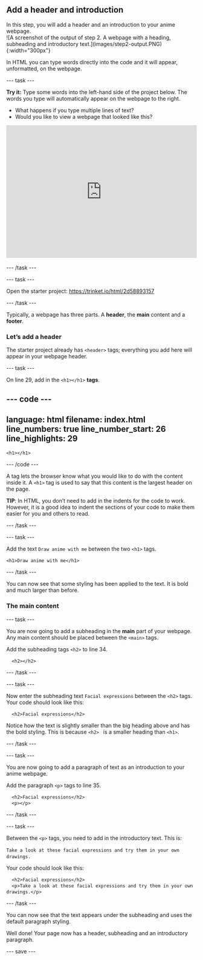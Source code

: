 ## Add a header and introduction

<div style="display: flex; flex-wrap: wrap">
<div style="flex-basis: 200px; flex-grow: 1; margin-right: 15px;">
In this step, you will add a header and an introduction to your anime webpage.
</div>
<div>
![A screenshot of the output of step 2. A webpage with a heading, subheading and introductory text.](images/step2-output.PNG){:width="300px"}
</div>
</div>

In HTML you can type words directly into the code and it will appear, unformatted, on the webpage.

--- task ---

**Try it:** Type some words into the left-hand side of the project below. The words you type will automatically appear on the webpage to the right. 

+ What happens if you type multiple lines of text? 
+ Would you like to view a webpage that looked like this? 

<iframe src="https://trinket.io/embed/html/d932ddf89f" width="100%" height="350" frameborder="0" marginwidth="0" marginheight="0" allowfullscreen></iframe>

--- /task ---

--- task ---

Open the starter project: https://trinket.io/html/2d58893157 

--- /task ---

Typically, a webpage has three parts. A **header**, the **main** content and a **footer**. 

### Let’s add a header 

The starter project already has `<header>` tags; everything you add here will appear in your webpage header. 

--- task ---

On line 29, add in the `<h1></h1>` **tags**.

--- code ---
---
language: html
filename: index.html
line_numbers: true
line_number_start: 26
line_highlights: 29
---
  <body>
    <!-- The page header code goes here -->
    
    <h1></h1>

--- /code ---



A tag lets the browser know what you would like to do with the content inside it. A `<h1>` tag is used to say that this content is the largest header on the page. 

**TIP**: In HTML, you don’t need to add in the indents for the code to work. However, it is a good idea to indent the sections of your code to make them easier for you and others to read. 

--- /task ---

--- task ---

Add the text `Draw anime with me` between the two `<h1>` tags. 

	<h1>Draw anime with me</h1>

--- /task ---

You can now see that some styling has been applied to the text. It is bold and much larger than before. 

### The main content

--- task ---

You are now going to add a subheading in the **main** part of your webpage. Any main content should be placed between the `<main>` tags. 

Add the subheading tags `<h2>` to line 34.

   <main>
      
      <h2></h2>

--- /task ---

--- task ---

Now enter the subheading text `Facial expressions` between the `<h2>` tags. Your code should look like this:

   <main>
      
      <h2>Facial expressions</h2>

Notice how the text is slightly smaller than the big heading above and has the bold styling. This is because `<h2> ` is a smaller heading than `<h1>`.

--- /task ---

--- task ---

You are now going to add a paragraph of text as an introduction to your anime webpage. 

Add the paragraph `<p>` tags to line 35. 

   <main>
 
      <h2>Facial expressions</h2>     
      <p></p>

--- /task ---

--- task ---

Between the `<p>` tags, you need to add in the introductory text. This is:

`Take a look at these facial expressions and try them in your own drawings.`

Your code should look like this:

   <main>
  
      <h2>Facial expressions</h2>     
      <p>Take a look at these facial expressions and try them in your own drawings.</p>

--- /task ---

You can now see that the text appears under the subheading and uses the default paragraph styling. 

Well done! Your page now has a header, subheading and an introductory paragraph. 

--- save ---

